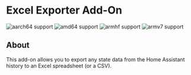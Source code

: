 # Excel Exporter Add-On

![aarch64 support](https://img.shields.io/badge/aarch64-yes-green)
![amd64 support](https://img.shields.io/badge/amd64-yes-green)
![armhf support](https://img.shields.io/badge/armhf-yes-green)
![armv7 support](https://img.shields.io/badge/armv7-yes-green)

## About

This add-on allows you to export any state data from the Home Assistant history
to an Excel spreadsheet (or a CSV).
